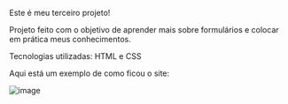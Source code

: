 Este é meu terceiro projeto!

Projeto feito com o objetivo de aprender mais sobre formulários e colocar em prática meus conhecimentos.

Tecnologias utilizadas: HTML e CSS

Aqui está um exemplo de como ficou o site:

![image](https://github.com/kauan2812/03-formulario/assets/57874837/291af2a6-1b93-4ee2-bad1-7941b647765f)
